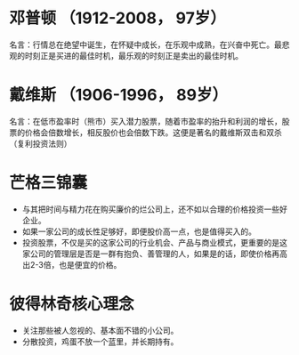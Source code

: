 # 邓普顿 （1912-2008， 97岁）
名言：行情总在绝望中诞生，在怀疑中成长，在乐观中成熟，在兴奋中死亡。最悲观的时刻正是买进的最佳时机，最乐观的时刻正是卖出的最佳时机。
# 戴维斯 （1906-1996， 89岁）
名言：在低市盈率时（熊市）买入潜力股票，随着市盈率的抬升和利润的增长，股票的价格会倍数增长，相反股价也会倍数下跌。这便是著名的戴维斯双击和双杀（复利投资法则）

# 芒格三锦囊
- 与其把时间与精力花在购买廉价的烂公司上，还不如以合理的价格投资一些好企业。
- 如果一家公司的成长性足够好，即便股价高一点，也是值得买入的。
- 投资股票，不仅是买的这家公司的行业机会、产品与商业模式，更重要的是这家公司的管理层是否是一群有抱负、善管理的人，如果是的话，即使价格再高出2-3倍，也是便宜的价格。

# 彼得林奇核心理念
- 关注那些被人忽视的、基本面不错的小公司。
- 分散投资，鸡蛋不放一个蓝里，并长期持有。
